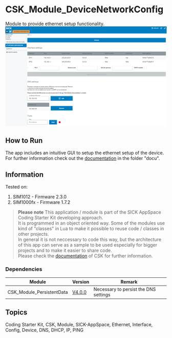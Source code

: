 # CSK_Module_DeviceNetworkConfig

Module to provide ethernet setup functionality.
![plot](./docu/media/UI_Screenshot.png)

## How to Run
The app includes an intuitive GUI to setup the ethernet setup of the device.  
For further information check out the [documentation](https://raw.githack.com/SICKAppSpaceCodingStarterKit/CSK_Module_DeviceNetworkConfig/main/docu/CSK_Module_DeviceNetworkConfig.html) in the folder "docu".

## Information

Tested on:  
1. SIM1012        - Firmware 2.3.0
2. SIM1000fx      - Firmware 1.7.2

>**Please note**
> This application / module is part of the SICK AppSpace Coding Starter Kit developing approach.  
It is programmed in an object oriented way. Some of the modules use kind of "classes" in Lua to make it possible to reuse code / classes in other projects.  
In general it is not neccessary to code this way, but the architecture of this app can serve as a sample to be used especially for bigger projects and to make it easier to share code.  
Please check the [documentation](https://github.com/SICKAppSpaceCodingStarterKit/.github/blob/main/docu/SICKAppSpaceCodingStarterKit_Documentation.md) of CSK for further information.

### Dependencies

|Module|Version|Remark
|--|--|--|
|CSK_Module_PersistentData|[V4.0.0](https://github.com/SICKAppSpaceCodingStarterKit/CSK_Module_PersistentData/releases/tag/v4.0.0)|Necessary to persist the DNS settings 

## Topics
Coding Starter Kit, CSK, Module, SICK-AppSpace, Ethernet, Interface, Config, Device, DNS, DHCP, IP, PING
